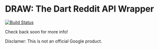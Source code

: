 DRAW: The Dart Reddit API Wrapper
=================================

[![Build Status](https://travis-ci.org/draw-dev/DRAW.svg?branch=master)](https://travis-ci.org/draw-dev/DRAW/)

Check back soon for more info!

Disclamer: This is not an official Google product.
